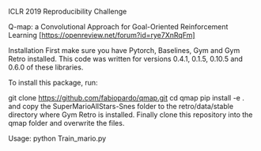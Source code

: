 ICLR 2019 Reproducibility Challenge

Q-map: a Convolutional Approach for Goal-Oriented Reinforcement Learning [https://openreview.net/forum?id=rye7XnRqFm]

Installation
First make sure you have Pytorch, Baselines, Gym and Gym Retro installed. This code was written for versions 0.4.1, 0.1.5, 0.10.5 and 0.6.0 of these libraries.

To install this package, run:

git clone https://github.com/fabiopardo/qmap.git
cd qmap
pip install -e .
and copy the SuperMarioAllStars-Snes folder to the retro/data/stable directory where Gym Retro is installed.
Finally clone this repository into the qmap folder and overwrite the files.

Usage: python Train_mario.py
